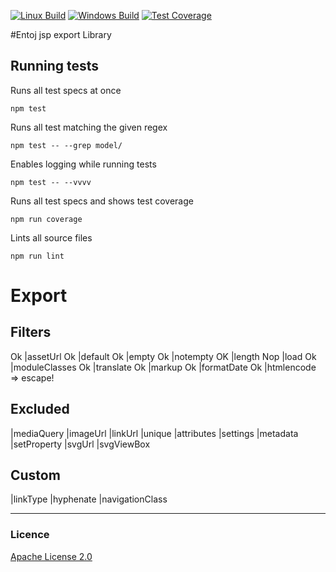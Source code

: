 
[![Linux Build][travis-image]][travis-url]
[![Windows Build][appveyor-image]][appveyor-url]
[![Test Coverage][coveralls-image]][coveralls-url]

#Entoj jsp export Library


## Running tests

Runs all test specs at once
```
npm test
```

Runs all test matching the given regex
```
npm test -- --grep model/
```

Enables logging while running tests
```
npm test -- --vvvv
```

Runs all test specs and shows test coverage
```
npm run coverage
```

Lints all source files
```
npm run lint
```

# Export
## Filters
Ok |assetUrl
Ok |default
Ok |empty
Ok |notempty
OK |length
Nop |load
Ok |moduleClasses
Ok |translate
Ok |markup
Ok |formatDate
Ok |htmlencode => escape!


## Excluded
|mediaQuery
|imageUrl
|linkUrl
|unique
|attributes
|settings
|metadata
|setProperty
|svgUrl
|svgViewBox

## Custom
|linkType
|hyphenate
|navigationClass


---

### Licence
[Apache License 2.0](LICENCE)

[travis-image]: https://img.shields.io/travis/entoj/entoj-export-jsp/master.svg?label=linux
[travis-url]: https://travis-ci.org/entoj/entoj-export-jsp
[appveyor-image]: https://img.shields.io/appveyor/ci/ChristianAuth/entoj-export-jsp/master.svg?label=windows
[appveyor-url]: https://ci.appveyor.com/project/ChristianAuth/entoj-export-jsp
[coveralls-image]: https://img.shields.io/coveralls/entoj/entoj-export-jsp/master.svg
[coveralls-url]: https://coveralls.io/r/entoj/entoj-export-jsp?branch=master

